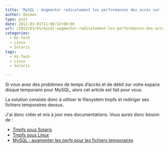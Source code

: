 ```yaml
---
title: 'MySQL : Augmenter radicalement les performances des accès sur les fichiers temporaires'
author: Deimos
type: post
date: 2012-03-01T11:00:52+00:00
url: /2012/03/01/mysql-augmenter-radicalement-les-performances-des-acces-sur-les-fichiers-temporaires/
categories:
  - Hi-Tech
  - Linux
  - Solaris
tags:
  - Hi-Tech
  - Linux
  - Solaris

---
```

 
Si vous avez des problèmes de temps d’accès et de débit sur votre espace disque temporaire pour MySQL, alors cet article est fait pour vous.
 
La solution consiste donc à utiliser le filesystem tmpfs et rediriger ses fichiers temporaires dessus.

J'ai donc créer et mis à jour mes documentations. Vous aurez donc besoin de :

  * [Tmpfs sous Solaris](http://wiki.deimos.fr/Tmpfs_:_monter_un_filesystem_en_RAM_sous_Solaris)
  * [Tmpfs sous Linux](http://wiki.deimos.fr/Tmpfs_:_un_filesystem_en_ram_ou_comment_%C3%A9crire_en_ram)
  * [MySQL : augmenter les perfs pour les fichiers temporaires](http://wiki.deimos.fr/MysqlTuner_:_Optimiser_votre_serveur_MySQL#Augmenter_les_performances_pour_les_acc.C3.A8s_fichiers_temporaires)

&nbsp;
